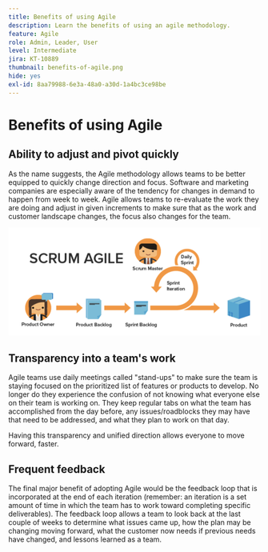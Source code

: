 ```yaml
---
title: Benefits of using Agile
description: Learn the benefits of using an agile methodology.
feature: Agile
role: Admin, Leader, User
level: Intermediate
jira: KT-10889
thumbnail: benefits-of-agile.png
hide: yes
exl-id: 8aa79988-6e3a-48a0-a30d-1a4bc3ce98be
---
```

# Benefits of using Agile

## Ability to adjust and pivot quickly 

As the name suggests, the Agile methodology allows teams to be better equipped to quickly change direction and focus. Software and marketing companies are especially aware of the tendency for changes in demand to happen from week to week. Agile allows teams to re-evaluate the work they are doing and adjust in given increments to make sure that as the work and customer landscape changes, the focus also changes for the team. 

![Agile work stream](assets/agile-work-stream.png)

## Transparency into a team's work 

Agile teams use daily meetings called "stand-ups" to make sure the team is staying focused on the prioritized list of features or products to develop. No longer do they experience the confusion of not knowing what everyone else on their team is working on. They keep regular tabs on what the team has accomplished from the day before, any issues/roadblocks they may have that need to be addressed, and what they plan to work on that day. 

 

Having this transparency and unified direction allows everyone to move forward, faster. 

 

## Frequent feedback 

The final major benefit of adopting Agile would be the feedback loop that is incorporated at the end of each iteration (remember: an iteration is a set amount of time in which the team has to work toward completing specific deliverables). The feedback loop allows a team to look back at the last couple of weeks to determine what issues came up, how the plan may be changing moving forward, what the customer now needs if previous needs have changed, and lessons learned as a team.
